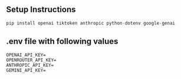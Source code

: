 ## Setup Instructions


```python
pip install openai tiktoken anthropic python-dotenv google-genai
```


## .env file with following values

```
OPENAI_API_KEY=
OPENROUTER_API_KEY=
ANTHROPIC_API_KEY=
GEMINI_API_KEY=
```